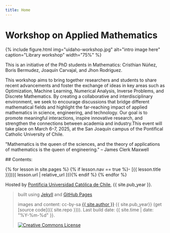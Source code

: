 ```yaml
---
title: Home
---
```


# Workshop on Applied Mathematics

{% include figure.html img="uidaho-workshop.jpg" alt="intro image here" caption="Library workshop" width="75%" %}

This is an initiative of the PhD students in Mathematics: Cristhian Núñez, Boris Bermudez, Joaquín Carvajal, and Jhon Rodriguez.

This workshop aims to bring together researchers and students to share recent advancements and foster the exchange of ideas in key areas such as Optimization, Machine Learning, Numerical Analysis, Inverse Problems, and Discrete Mathematics. By creating a collaborative and interdisciplinary environment, we seek to encourage discussions that bridge different mathematical fields and highlight the far-reaching impact of applied mathematics in science, engineering, and technology. Our goal is to promote meaningful interactions, inspire innovative research, and strengthen the connections between academia and industry.This event will take place on March 6–7, 2025, at the San Joaquín campus of the Pontifical Catholic University of Chile.

"Mathematics is the queen of the sciences, and the theory of applications of mathematics is the queen of engineering." – James Clerk Maxwell

<div class="toc" markdown="1">
## Contents:

{% for lesson in site.pages %}
{% if lesson.nav == true %}- [{{ lesson.title }}]({{ lesson.url | relative_url }}){% endif %}
{% endfor %}
</div>

Hosted by [Pontificia Universidad Católica de Chile](http://www.uc.cl/), {{ site.pub_year }}.
 
> built using [Jekyll](https://jekyllrb.com/) and [GitHub Pages](https://pages.github.com/)
>
> images and content: cc-by-sa <a href="https://github.com/{{ site.github_username }}">{{ site.author }}</a> {{ site.pub_year}} (get [source code]({{ site.repo }})).
> Last build date: {{ site.time | date: "%Y-%m-%d" }}.
>
> <a href="http://creativecommons.org/licenses/by-sa/4.0/" rel="license"><img style="border-width: 0;" src="https://i.creativecommons.org/l/by-sa/4.0/88x31.png" alt="Creative Commons License" /></a>
